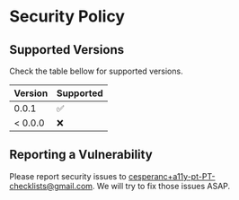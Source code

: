 # Security Policy

## Supported Versions

Check the table bellow for supported versions.

| Version | Supported          |
| ------- | ------------------ |
| 0.0.1   | :white_check_mark: |
| < 0.0.0 | :x:                |

## Reporting a Vulnerability

Please report security issues to cesperanc+a11y-pt-PT-checklists@gmail.com. We will try to fix those issues ASAP. 
